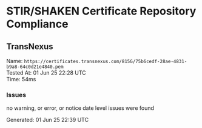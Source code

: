 # STIR/SHAKEN Certificate Repository Compliance

## TransNexus

Name: `https://certificates.transnexus.com/815G/75b6cedf-28ae-4831-b9a8-64c0d21e4840.pem`\
Tested At: 01 Jun 25 22:28 UTC\
Time: 54ms

### Issues

no warning, or error, or notice date level issues were found

Generated: 01 Jun 25 22:39 UTC